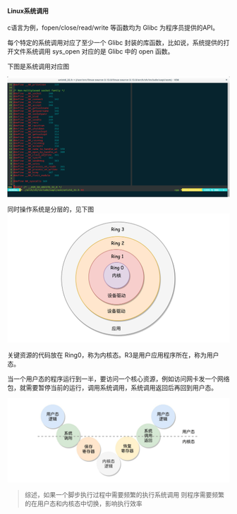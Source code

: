 #### Linux系统调用

c语言为例，fopen/close/read/write 等函数均为 Glibc 为程序员提供的API。

每个特定的系统调用对应了至少一个 Glibc 封装的库函数，比如说，系统提供的打开文件系统调用 sys_open 对应的是 Glibc 中的 open 函数。

下图是系统调用对应图

![系统调用](./Assets/other/syscall.png "系统调用")


同时操作系统是分层的，见下图
![分层](./Assets/other/ring.jpg "分层")

关键资源的代码放在 Ring0，称为内核态。R3是用户应用程序所在，称为用户态。


当一个用户态的程序运行到一半，要访问一个核心资源，例如访问网卡发一个网络包，就需要暂停当前的运行，调用系统调用，系统调用返回后再回到用户态。

![流程](./Assets/other/syscall_process.jpg "流程")


> 综述，如果一个脚步执行过程中需要频繁的执行系统调用 则程序需要频繁的在用户态和内核态中切换，影响执行效率